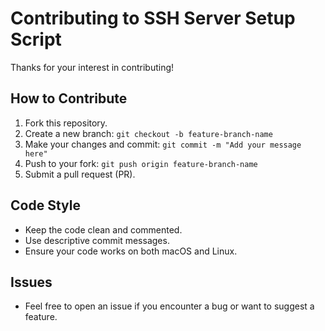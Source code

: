 # Contributing to SSH Server Setup Script

Thanks for your interest in contributing!

## How to Contribute

1. Fork this repository.
2. Create a new branch: `git checkout -b feature-branch-name`
3. Make your changes and commit: `git commit -m "Add your message here"`
4. Push to your fork: `git push origin feature-branch-name`
5. Submit a pull request (PR).

## Code Style

- Keep the code clean and commented.
- Use descriptive commit messages.
- Ensure your code works on both macOS and Linux.

## Issues

- Feel free to open an issue if you encounter a bug or want to suggest a feature.
